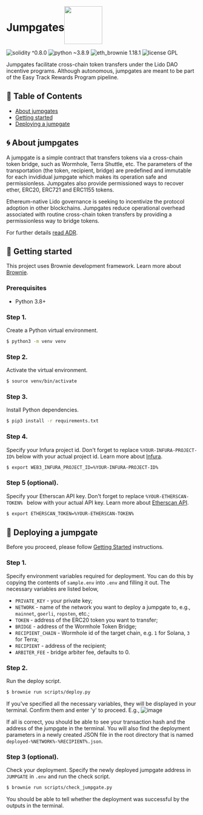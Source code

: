 
  
<div style="display: flex;" align="center">
  <h1 align="center">Jumpgates</h1>
  <img src="https://raw.githubusercontent.com/lidofinance/jumpgates/main/img/logo.png" width="100" align="left" />
</div>

![solidity ^0.8.0](https://img.shields.io/badge/solidity-%5E0.8.0-lightgray)
![python ~3.8.9](https://img.shields.io/badge/python-~3.8.9-blue)
![eth_brownie 1.18.1](https://img.shields.io/badge/eth__brownie-1.18.1-brown)
![license GPL](https://img.shields.io/badge/license-GPL-green)

Jumpgates facilitate cross-chain token transfers under the Lido DAO incentive programs. Although autonomous, jumpgates are meant to be part of the Easy Track Rewards Program pipeline.


## 📒 Table of Contents

- [About jumpgates](#about-jumpgates)
- [Getting started](#getting-started)
- [Deploying a jumpgate](#deploying-a-jumpgate)


  
## 🌀 About jumpgates

A jumpgate is a simple contract that transfers tokens via a cross-chain token bridge, such as Wormhole, Terra Shuttle, etc. The parameters of the transportation (the token, recipient, bridge) are predefined and immutable for each invididual jumpgate which makes its operation safe and permissionless. Jumpgates also provide permissioned ways to recover ether, ERC20, ERC721 and ERC1155 tokens.

Ethereum-native Lido governance is seeking to incentivize the protocol adoption in other blockchains. Jumpgates reduce operational overhead associated with routine cross-chain token transfers by providing a permissionless way to bridge tokens. 
  
For further details [read ADR](https://hackmd.io/snwPWGqBS-ax5Ur0A5Ix5w?view).

## 🏁 Getting started
This project uses Brownie development framework. Learn more about [Brownie](https://eth-brownie.readthedocs.io/en/stable/index.html).
### Prerequisites
- Python 3.8+

### Step 1.
Create a Python virtual environment.
```bash
$ python3 -m venv venv
```
### Step 2.
Activate the virtual environment.
```bash
$ source venv/bin/activate
```
### Step 3.
Install Python dependencies.
```bash
$ pip3 install -r requirements.txt
```
### Step 4.
Specify your Infura project id. Don't forget to replace `%YOUR-INFURA-PROJECT-ID%` below with your actual project id. Learn more about [Infura](https://infura.io/).
```bash
$ export WEB3_INFURA_PROJECT_ID=%YOUR-INFURA-PROJECT-ID% 
```

### Step 5 (optional).
Specify your Etherscan API key. Don't forget to replace `%YOUR-ETHERSCAN-TOKEN% ` below with your actual API key. Learn more about [Etherscan API](https://etherscan.io/apis).
```bash
$ export ETHERSCAN_TOKEN=%YOUR-ETHERSCAN-TOKEN% 
```

## 🚛 Deploying a jumpgate
Before you proceed, please follow [Getting Started](#getting-started) instructions.

### Step 1.
Specify environment variables required for deployment. You can do this by copying the contents of `sample.env` into `.env` and filling it out. The necessary variables are listed below,
- `PRIVATE_KEY` - your private key;
- `NETWORK` - name of the network you want to deploy a jumpgate to, e.g., `mainnet`, `goerli`, `ropsten`, etc.;
- `TOKEN` - address of the ERC20 token you want to transfer;
- `BRIDGE` - address of the Wormhole Token Bridge;
- `RECIPIENT_CHAIN` - Wormhole id of the target chain, e.g. `1` for Solana, `3` for Terra;
- `RECIPIENT` - address of the recipient;
- `ARBITER_FEE` - bridge arbiter fee, defaults to 0.

### Step 2.
Run the deploy script.
```bash
$ brownie run scripts/deploy.py
```
If you've specified all the necessary variables, they will be displayed in your terminal. Confirm them and enter 'y' to proceed. E.g.,
<img alt="image" src="https://user-images.githubusercontent.com/39704351/161552953-23b81a40-f468-4196-9c81-89ea8a5745e8.png">

If all is correct, you should be able to see your transaction hash and the address of the jumpgate in the terminal. You will also find the deployment parameters in a newly created JSON file in the root directory that is named `deployed-%NETWORK%-%RECIPIENT%.json`.

### Step 3 (optional).
Check your deployment. Specify the newly deployed jumpgate address in `JUMPGATE` in `.env` and run the check script.
```bash
$ brownie run scripts/check_jumpgate.py
```
You should be able to tell whether the deployment was successful by the outputs in the terminal.
